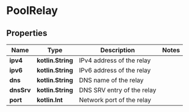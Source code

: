 
# PoolRelay

## Properties
Name | Type | Description | Notes
------------ | ------------- | ------------- | -------------
**ipv4** | **kotlin.String** | IPv4 address of the relay | 
**ipv6** | **kotlin.String** | IPv6 address of the relay | 
**dns** | **kotlin.String** | DNS name of the relay | 
**dnsSrv** | **kotlin.String** | DNS SRV entry of the relay | 
**port** | **kotlin.Int** | Network port of the relay | 




